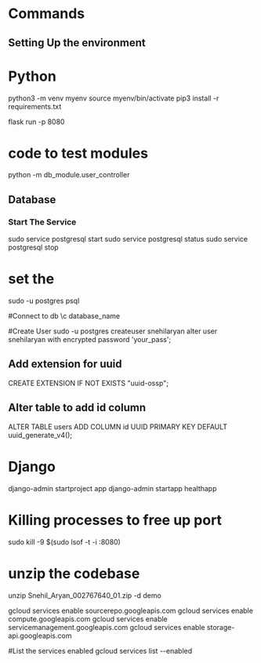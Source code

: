 # Commands 

## Setting Up the environment
# Python 
python3 -m venv myenv
source myenv/bin/activate
pip3 install -r requirements.txt

flask run -p 8080

# code to test modules 
python -m db_module.user_controller

## Database
### Start The Service 
sudo service postgresql start
sudo service postgresql status
sudo service postgresql stop
# set the 
sudo -u postgres psql

#Connect to db
\c database_name

#Create User
sudo -u postgres createuser snehilaryan 
alter user snehilaryan with encrypted password 'your_pass';

## Add extension for uuid
CREATE EXTENSION IF NOT EXISTS "uuid-ossp";

## Alter table to add id column
ALTER TABLE users ADD COLUMN id UUID PRIMARY KEY DEFAULT uuid_generate_v4();

# Django
django-admin startproject app
django-admin startapp healthapp

# Killing processes to free up port
sudo kill -9 $(sudo lsof -t -i :8080)

# unzip the codebase 
unzip Snehil_Aryan_002767640_01.zip -d demo



gcloud services enable sourcerepo.googleapis.com
gcloud services enable compute.googleapis.com
gcloud services enable servicemanagement.googleapis.com
gcloud services enable storage-api.googleapis.com

#List the services enabled
gcloud services list --enabled